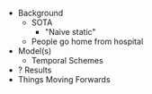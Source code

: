 - Background
  - SOTA
    - "Naive static"
  - People go home from hospital 
- Model(s)
  - Temporal Schemes
- ? Results
- Things Moving Forwards